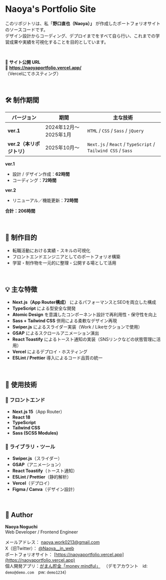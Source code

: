 # Naoya's Portfolio Site

このリポジトリは、私「**野口直也（Naoya）」** が作成したポートフォリオサイトのソースコードです。  
デザイン設計からコーディング、デプロイまでをすべて自ら行い、これまでの学習成果や実績を可視化することを目的としています。

<br >

📍 **サイト公開 URL**  
🔗 **https://naoyaportfolio.vercel.app/**  
（Vercelにてホスティング）

<br >

## 🛠 制作期間
| バージョン | 期間 | 主な技術 |
|-------------|------|-----------|
| **ver.1** | 2024年12月〜2025年1月 | `HTML` / `CSS` / `Sass` / `jQuery` |
| **ver.2（本リポジトリ）** | 2025年10月〜 | `Next.js` / `React` / `TypeScript` / `Tailwind CSS` / `Sass` |

**ver.1**
  - 設計 / デザイン作成：**62時間**  
  - コーディング：**72時間**   


**ver.2**  
  - リニューアル／機能更新：**72時間**

**合計：206時間**

<br >

## 🎯 制作目的

- 転職活動における実績・スキルの可視化  
- フロントエンドエンジニアとしてのポートフォリオ構築  
- 学習・制作物を一元的に整理・公開する場として活用  

<br >


## 💡 主な特徴

- **Next.js（App Router構成）** によるパフォーマンスとSEOを両立した構成  
- **TypeScript** による型安全な開発  
- **Atomic Design** を意識したコンポーネント設計で再利用性・保守性を向上  
- **Sass + Tailwind CSS** 併用による柔軟なデザイン再現  
- **Swiper.js** によるスライダー実装（Work / Likeセクションで使用）  
- **GSAP** によるスクロールアニメーション演出  
- **React Toastify** によるトースト通知の実装（SNSリンクなどの状態管理に活用）  
- **Vercel** によるデプロイ・ホスティング  
- **ESLint / Prettier** 導入によるコード品質の統一 

<br >

## 🔧 使用技術

### 🧱 フロントエンド
- **Next.js 15**（App Router）
- **React 18**
- **TypeScript**
- **Tailwind CSS**
- **Sass (SCSS Modules)**

### 🧩 ライブラリ・ツール
- **Swiper.js**（スライダー）
- **GSAP**（アニメーション）
- **React Toastify**（トースト通知）
- **ESLint / Prettier**（静的解析）
- **Vercel**（デプロイ）
- **Figma / Canva**（デザイン設計）

<br >

## 👤 Author

**Naoya Noguchi**  
Web Developer / Frontend Engineer  

メールアドレス： naoya.work0213@gmail.com  
X（旧Twitter）： [@Naoya__in_web](https://x.com/Naoya__in_web)  
ポートフォリオサイト： [https://naoyaportfolio.vercel.app](https://naoyaportfolio.vercel.app)   
個人開発アプリ：[がまん貯金「money mindful」](https://moneymindful-gamma.vercel.app/) 　（デモアカウント　id: `demo@demo.com`　pw: `demo1234`）

